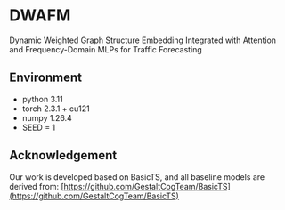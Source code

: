 # DWAFM

Dynamic Weighted Graph Structure Embedding Integrated with Attention and Frequency-Domain MLPs for Traffic Forecasting


## Environment
- python 3.11 
- torch 2.3.1  + cu121
- numpy 1.26.4
- SEED = 1

## Acknowledgement
Our work is developed based on BasicTS, and all baseline models are derived from: [https://github.com/GestaltCogTeam/BasicTS](https://github.com/GestaltCogTeam/BasicTS)
